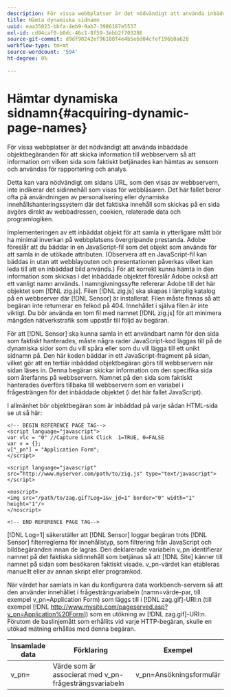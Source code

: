 ```yaml
---
description: För vissa webbplatser är det nödvändigt att använda inbäddade objektbegäranden för att skicka information till webbservern så att information om vilken sida som faktiskt betjänades kan hämtas av sensorn och användas för rapportering och analys.
title: Hämta dynamiska sidnamn
uuid: eaa35023-bbfa-4eb9-9ab7-3986187e5537
exl-id: cd94caf0-b0dc-46c1-8f59-3ebb2f703286
source-git-commit: d9df90242ef96188f4e4b5e6d04cfef196b0a628
workflow-type: tm+mt
source-wordcount: '594'
ht-degree: 0%

---
```


# Hämtar dynamiska sidnamn{#acquiring-dynamic-page-names}

För vissa webbplatser är det nödvändigt att använda inbäddade objektbegäranden för att skicka information till webbservern så att information om vilken sida som faktiskt betjänades kan hämtas av sensorn och användas för rapportering och analys.

Detta kan vara nödvändigt om sidans URL, som den visas av webbservern, inte indikerar det sidinnehåll som visas för webbläsaren. Det här fallet beror ofta på användningen av personalisering eller dynamiska innehållshanteringssystem där det faktiska innehåll som skickas på en sida avgörs direkt av webbadressen, cookien, relaterade data och programlogiken.

Implementeringen av ett inbäddat objekt för att samla in ytterligare mått bör ha minimal inverkan på webbplatsens övergripande prestanda. Adobe föreslår att du bäddar in en JavaScript-fil som det objekt som används för att samla in de utökade attributen. (Observera att en JavaScript-fil kan bäddas in utan att webblayouten och presentationen påverkas vilket kan leda till att en inbäddad bild används.) För att korrekt kunna hämta in den information som skickas i det inbäddade objektet föreslår Adobe också att ett vanligt namn används. I namngivningssyfte refererar Adobe till det här objektet som [!DNL zig.js]. Filen [!DNL zig.js] ska skapas i lämplig katalog på en webbserver där [!DNL Sensor] är installerat. Filen måste finnas så att begäran inte returnerar en felkod på 404. Innehållet i själva filen är inte viktigt. Du bör använda en tom fil med namnet [!DNL zig.js] för att minimera mängden nätverkstrafik som uppstår till följd av begäran.

För att [!DNL Sensor] ska kunna samla in ett användbart namn för den sida som faktiskt hanterades, måste några rader JavaScript-kod läggas till på de dynamiska sidor som du vill spåra eller som du vill lägga till ett unikt sidnamn på. Den här koden bäddar in ett JavaScript-fragment på sidan, vilket gör att en tertiär inbäddad objektbegäran görs till webbservern när sidan läses in. Denna begäran skickar information om den specifika sida som återfanns på webbservern. Namnet på den sida som faktiskt hanterades överförs tillbaka till webbservern som en variabel i frågesträngen för det inbäddade objektet (i det här fallet JavaScript).

I allmänhet bör objektbegäran som är inbäddad på varje sådan HTML-sida se ut så här:

```
<!-- BEGIN REFERENCE PAGE TAG--> 
<script language="javascript"> 
var vlc = "0" //Capture Link Click  1=TRUE, 0=FALSE 
var v = {}; 
v["_pn"] = "Application Form"; 
</script> 
 
<script language="javascript" src=”http://www.myserver.com/path/to/zig.js" type="text/javascript"></script> 
 
<noscript> 
<img src="/path/to/zag.gif?Log=1&v_jd=1" border="0" width="1" height="1"/> 
</noscript> 
 
<!-- END REFERENCE PAGE TAG-->
```

[!DNL Log=1] säkerställer att  [!DNL Sensor] loggar begäran trots  [!DNL Sensor] filterreglerna för innehållstyp, som filtrering från JavaScript och bildbegäranden innan de lagras. Den deklarerade variabeln v_pn identifierar namnet på det faktiska sidinnehåll som betjänas så att [!DNL Site] känner till namnet på sidan som besökaren faktiskt visade. v_pn-värdet kan etableras manuellt eller av annan skript eller programkod.

När värdet har samlats in kan du konfigurera data workbench-servern så att den använder innehållet i frågesträngvariabeln (namn=värde-par, till exempel v_pn=Application Form) som läggs till i [!DNL zag.gif]-URI:n (till exempel [!DNL http://www.mysite.com/pageserved.asp?v_pn=Application%20Form]) som en utökning av [!DNL zag.gif]-URI:n. Förutom de baslinjemått som erhållits vid varje HTTP-begäran, skulle en utökad mätning erhållas med denna begäran.

| Insamlade data | Förklaring | Exempel |
|---|---|---|
| v_pn= | Värde som är associerat med v_pn-frågesträngsvariabeln | v_pn=Ansökningsformulär |
